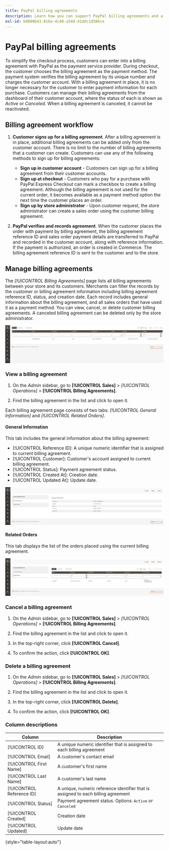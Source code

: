 ```yaml
---
title: PayPal billing agreements
description: Learn how you can support PayPal billing agreements and a payment method within your store.
exl-id: b0800b41-816a-4c48-a54d-41ddc1d586ce
---
```

# PayPal billing agreements

To simplify the checkout process, customers can enter into a billing agreement with PayPal as the payment service provider. During checkout, the customer chooses the billing agreement as the payment method. The payment system verifies the billing agreement by its unique number and charges the customer account. With a billing agreement in place, it is no longer necessary for the customer to enter payment information for each purchase. Customers can manage their billing agreements from the dashboard of their customer account, where the status of each is shown as _Active_ or _Canceled_. When a billing agreement is canceled, it cannot be reactivated.

## Billing agreement workflow

1. **Customer signs up for a billing agreement**. After a billing agreement is in place, additional billing agreements can be added only from the customer account. There is no limit to the number of billing agreements that a customer can create. Customers can use any of the following methods to sign up for billing agreements:

   - **Sign up in customer account** - Customers can sign up for a billing agreement from their customer accounts.
   - **Sign up at checkout** - Customers who pay for a purchase with PayPal Express Checkout can  mark a checkbox to create a billing agreement. Although the billing agreement is not used for the current order, it becomes available as a payment method option the next time the customer places an order.   
   - **Sign up by store administrator** - Upon customer request, the store administrator can create a sales order using the customer billing agreement.

1. **PayPal verifies and records agreement**. When the customer places the order with payment by billing agreement, the billing agreement reference ID and sales order payment details are transferred to PayPal and recorded in the customer account, along with reference information. If the payment is authorized, an order is created in Commerce. The billing agreement reference ID is sent to the customer and to the store.

## Manage billing agreements

The _[!UICONTROL Billing Agreements]_ page lists all billing agreements between your store and its customers. Merchants can filter the records by the customer or billing agreement information including billing agreement reference ID, status, and creation date. Each record includes general information about the billing agreement, and all sales orders that have used it as a payment method. You can view, cancel, or delete customer billing agreements. A canceled billing agreement can be deleted only by the store administrator.

![Billing agreements](./assets/billing-agreements.png)<!-- zoom -->

### View a billing agreement

1. On the _Admin_ sidebar, go to **[!UICONTROL Sales]** > _[!UICONTROL Operations]_ > **[!UICONTROL Billing Agreements]**.

1. Find the billing agreement in the list and click to open it.

Each billing agreement page consists of two tabs: _[!UICONTROL General Information]_ and _[!UICONTROL Related Orders]_.

#### General Information

This tab includes the general information about the billing agreement:

- [!UICONTROL Reference ID]: A unique numeric identifier that is assigned to current billing agreement.
- [!UICONTROL Customer]: Customer's account assigned to current billing agreement.
- [!UICONTROL Status]: Payment agreement status.
- [!UICONTROL Created At]: Creation date.
- [!UICONTROL Updated At]: Update date.

![Billing Agreement View](./assets/billing-agreement-view.png)<!-- zoom -->

#### Related Orders

This tab displays the list of the orders placed using the current billing agreement.

![Billing Agreement View](./assets/billing-agreement-related-orders.png)<!-- zoom -->

### Cancel a billing agreement

1. On the _Admin_ sidebar, go to **[!UICONTROL Sales]** > _[!UICONTROL Operations]_ > **[!UICONTROL Billing Agreements]**.

1. Find the billing agreement in the list and click to open it.

1. In the top-right corner, click **[!UICONTROL Cancel]**.

1. To confirm the action, click **[!UICONTROL OK]**.

### Delete a billing agreement

1. On the _Admin_ sidebar, go to **[!UICONTROL Sales]** > _[!UICONTROL Operations]_ > **[!UICONTROL Billing Agreements]**.

1. Find the billing agreement in the list and click to open it.

1. In the top-right corner, click **[!UICONTROL Delete]**.

1. To confirm the action, click **[!UICONTROL OK]**.

### Column descriptions

|Column|Description|
|--- |--- |
|[!UICONTROL ID]|A unique numeric identifier that is assigned to each billing agreement|
|[!UICONTROL Email]|A customer's contact email|
|[!UICONTROL First Name]|A customer's first name|
|[!UICONTROL Last Name]|A customer's last name|
|[!UICONTROL Reference ID]|A unique, numeric reference identifier that is assigned to each billing agreement|
|[!UICONTROL Status]|Payment agreement status. Options: `Active` or `Canceled`|
|[!UICONTROL Created]|Creation date|
|[!UICONTROL Updated]|Update date|

{style="table-layout:auto"}
